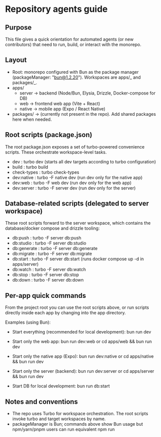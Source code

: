 # Repository agents guide

## Purpose

This file gives a quick orientation for automated agents (or new contributors) that need to run, build, or interact with the monorepo.

## Layout

- Root: monorepo configured with Bun as the package manager (packageManager: "bun@1.2.20"). Workspaces are apps/_ and packages/_.
- apps/
  - server -> backend (Node/Bun, Elysia, Drizzle, Docker-compose for DB)
  - web -> frontend web app (Vite + React)
  - native -> mobile app (Expo / React Native)
- packages/ -> (currently not present in the repo). Add shared packages here when needed.

## Root scripts (package.json)

The root package.json exposes a set of turbo-powered convenience scripts. These orchestrate workspace-level tasks.

- dev : turbo dev (starts all dev targets according to turbo configuration)
- build : turbo build
- check-types : turbo check-types
- dev:native : turbo -F native dev (run dev only for the native app)
- dev:web : turbo -F web dev (run dev only for the web app)
- dev:server : turbo -F server dev (run dev only for the server)

## Database-related scripts (delegated to server workspace)

These root scripts forward to the server workspace, which contains the database/docker compose and drizzle tooling:

- db:push : turbo -F server db:push
- db:studio : turbo -F server db:studio
- db:generate : turbo -F server db:generate
- db:migrate : turbo -F server db:migrate
- db:start : turbo -F server db:start (runs docker compose up -d in apps/server)
- db:watch : turbo -F server db:watch
- db:stop : turbo -F server db:stop
- db:down : turbo -F server db:down

## Per-app quick commands

From the project root you can use the root scripts above, or run scripts directly inside each app by changing into the app directory.

Examples (using Bun):

- Start everything (recommended for local development):
  bun run dev

- Start only the web app:
  bun run dev:web
  or
  cd apps/web && bun run dev

- Start only the native app (Expo):
  bun run dev:native
  or
  cd apps/native && bun run dev

- Start only the server (backend):
  bun run dev:server
  or
  cd apps/server && bun run dev

- Start DB for local development:
  bun run db:start

## Notes and conventions

- The repo uses Turbo for workspace orchestration. The root scripts invoke turbo and target workspaces by name.
- packageManager is Bun; commands above show Bun usage but npm/yarn/pnpm users can run equivalent npm run <script> from the root or the specific workspace.
- The apps folder contains three primary apps: server (backend), web (frontend), native (mobile). The packages folder is reserved for shared packages but is currently not present.

When editing or running tasks, prefer running the scoped turbo tasks from the root so cached and parallel behavior is preserved.
